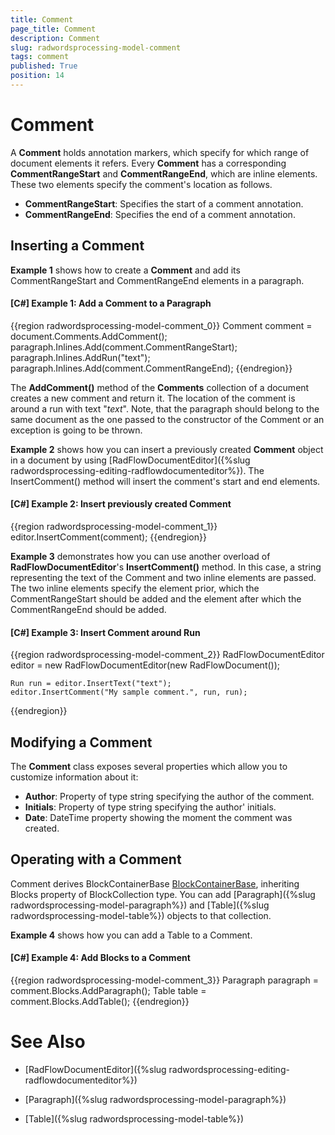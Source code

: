 ```yaml
---
title: Comment
page_title: Comment
description: Comment
slug: radwordsprocessing-model-comment
tags: comment
published: True
position: 14
---
```


# Comment



A __Comment__ holds annotation markers, which specify for which range of document elements it refers. Every __Comment__ has a corresponding __CommentRangeStart__ and __CommentRangeEnd__, which are inline elements. These two elements specify the comment's location as follows.
      

* __CommentRangeStart__: Specifies the start of a comment annotation.
* __CommentRangeEnd__: Specifies the end of a comment annotation.
          

## Inserting a Comment

__Example 1__ shows how to create a __Comment__ and add its CommentRangeStart and CommentRangeEnd elements in a paragraph.
        

#### __[C#] Example 1: Add a Comment to a Paragraph__

{{region radwordsprocessing-model-comment_0}}
    Comment comment = document.Comments.AddComment();
    paragraph.Inlines.Add(comment.CommentRangeStart);
    paragraph.Inlines.AddRun("text");
    paragraph.Inlines.Add(comment.CommentRangeEnd);
{{endregion}}



The __AddComment()__ method of the __Comments__ collection of a document creates a new comment and return it. The location of the comment is around a run with text "*text*". Note, that the paragraph should belong to the same document as the one passed to the constructor of the Comment or an exception is going to be thrown.
        

__Example 2__ shows how you can insert a previously created __Comment__ object in a document by using [RadFlowDocumentEditor]({%slug radwordsprocessing-editing-radflowdocumenteditor%}). The InsertComment() method will insert the comment's start and end elements.
        

#### __[C#] Example 2: Insert previously created Comment__

{{region radwordsprocessing-model-comment_1}}
    editor.InsertComment(comment);
{{endregion}}



__Example 3__ demonstrates how you can use another overload of __RadFlowDocumentEditor__'s __InsertComment()__ method. In this case, a string representing the text of the Comment and two inline elements are passed. The two inline elements specify the element prior, which the CommentRangeStart should be added and the element after which the CommentRangeEnd should be added.
        

#### __[C#] Example 3: Insert Comment around Run__

{{region radwordsprocessing-model-comment_2}}
    RadFlowDocumentEditor editor = new RadFlowDocumentEditor(new RadFlowDocument());

    Run run = editor.InsertText("text");
    editor.InsertComment("My sample comment.", run, run);
{{endregion}}



## Modifying a Comment

The __Comment__ class exposes several properties which allow you to customize information about it:
        

* __Author__: Property of type string specifying the author of the comment.
* __Initials__:  Property of type string specifying the author' initials.
* __Date__: DateTime property showing the moment the comment was created.
            

## Operating with a Comment

Comment derives BlockContainerBase [BlockContainerBase](http://www.telerik.com/help/wpf/t_telerik_windows_documents_flow_model_blockcontainerbase.html), inheriting Blocks property of BlockCollection type. You can add [Paragraph]({%slug radwordsprocessing-model-paragraph%}) and [Table]({%slug radwordsprocessing-model-table%}) objects to that collection.
        

__Example 4__ shows how you can add a Table to a Comment.
        

#### __[C#] Example 4: Add Blocks to a Comment__

{{region radwordsprocessing-model-comment_3}}
    Paragraph paragraph = comment.Blocks.AddParagraph();
    Table table = comment.Blocks.AddTable();
{{endregion}}



# See Also

 * [RadFlowDocumentEditor]({%slug radwordsprocessing-editing-radflowdocumenteditor%})

 * [Paragraph]({%slug radwordsprocessing-model-paragraph%})

 * [Table]({%slug radwordsprocessing-model-table%})
